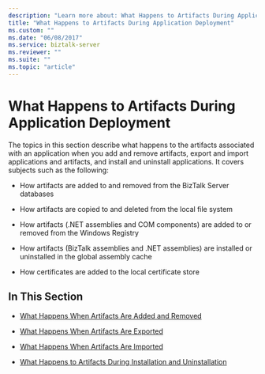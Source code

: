 ```yaml
---
description: "Learn more about: What Happens to Artifacts During Application Deployment"
title: "What Happens to Artifacts During Application Deployment"
ms.custom: ""
ms.date: "06/08/2017"
ms.service: biztalk-server
ms.reviewer: ""
ms.suite: ""
ms.topic: "article"
---
```

# What Happens to Artifacts During Application Deployment
The topics in this section describe what happens to the artifacts associated with an application when you add and remove artifacts, export and import applications and artifacts, and install and uninstall applications. It covers subjects such as the following:  
  
-   How artifacts are added to and removed from the BizTalk Server databases  
  
-   How artifacts are copied to and deleted from the local file system  
  
-   How artifacts (.NET assemblies and COM components) are added to or removed from the Windows Registry  
  
-   How artifacts (BizTalk assemblies and .NET assemblies) are installed or uninstalled in the global assembly cache  
  
-   How certificates are added to the local certificate store  
  
## In This Section  
  
-   [What Happens When Artifacts Are Added and Removed](../core/what-happens-when-artifacts-are-added-and-removed.md)  
  
-   [What Happens When Artifacts Are Exported](../core/what-happens-when-artifacts-are-exported.md)  
  
-   [What Happens When Artifacts Are Imported](../core/what-happens-when-artifacts-are-imported.md)  
  
-   [What Happens to Artifacts During Installation and Uninstallation](../core/what-happens-to-artifacts-during-installation-and-uninstallation.md)
